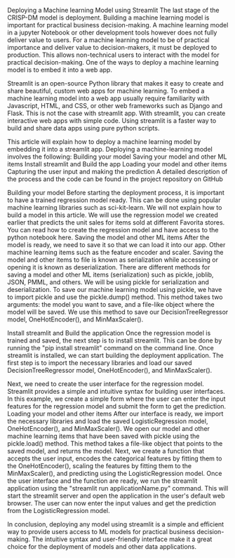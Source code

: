 Deploying a Machine learning Model using Streamlit
The last stage of the CRISP-DM model is deployment. Building a machine learning model is important for practical business decision-making. A machine learning model in a jupyter Notebook or other development tools however does not fully deliver value to users. For a machine learning model to be of practical importance and deliver value to decision-makers, it must be deployed to production. This allows non-technical users to interact with the model for practical decision-making. One of the ways to deploy a machine learning model is to embed it into a web app. 

Streamlit is an open-source Python library that makes it easy to create and share beautiful, custom web apps for machine learning. To embed a machine learning model into a web app usually require familiarity with Javascript, HTML, and CSS, or other web frameworks such as Django and Flask. This is not the case with streamlit app. With streamlit, you can create interactive web apps with simple code. Using streamlit is a faster way to build and share data apps using pure python scripts.

This article will explain how to deploy a machine learning model by embedding it into a streamlit app. Deploying a machine-learning model involves the following:
 	Building your model
 	Saving your model and other ML items
 	Install streamlit and Build the app 
 	Loading your model and other items
 	Capturing the user input and making the prediction
A detailed description of the process and the code can be found in the project repository on GitHub

Building your model
Before starting the deployment process, it is important to have a trained regression model ready. This can be done using popular machine learning libraries such as sci-kit-learn. We will not explain how to build a model in this article. We will use the regression model we created earlier that predicts the unit sales for items sold at different Favorita stores. You can read how to create the regression model and have access to the python notebook here.
Saving the model and other ML items
After the model is ready, we need to save it so that we can load it into our app. Other machine learning items such as the feature encoder and scaler. Saving the model and other items to file is known as serialization while accessing or opening it is known as deserialization. There are different methods for saving a model and other ML items (serialization) such as pickle, joblib, JSON, PMML, and others. We will be using pickle for serialization and deserialization.
To save our machine learning model using pickle, we have to import pickle and use the pickle.dump() method. This method takes two arguments: the model you want to save, and a file-like object where the model will be saved. We use this method to save our DecisionTreeRegressor model, OneHotEncoder(), and MinMaxScaler().

Install streamlit and Build the application
Once the regression model is trained and saved, the next step is to install streamlit. This can be done by running the "pip install streamlit" command on the command line. Once streamlit is installed, we can start building the deployment application. The first step is to import the necessary libraries and load our saved DecisionTreeRegressor model, OneHotEncoder(), and MinMaxScaler().

Next, we need to create the user interface for the regression model. Streamlit provides a simple and intuitive syntax for building user interfaces. In this example, we create a simple form where the user can enter the input features for the regression model and submit the form to get the prediction.
Loading your model and other items
After our interface is ready, we import the necessary libraries and load the saved LogisticRegression model, OneHotEncoder(), and MinMaxScaler(). We open our model and other machine learning items that have been saved with pickle using the pickle.load() method. This method takes a file-like object that points to the saved model, and returns the model.
Next, we create a function that accepts the user input, encodes the categorical features by fitting them to the OneHotEncoder(), scaling the features by fitting them to the MinMaxScaler(), and predicting using the LogisticRegression model.
Once the user interface and the function are ready, we run the streamlit application using the "streamlit run applicationName.py" command.
This will start the streamlit server and open the application in the user's default web browser. The user can now enter the input values and get the prediction from the LogisticRegression model.

In conclusion, deploying any model using streamlit is a simple and efficient way to provide users access to ML models for practical business decision-making. The intuitive syntax and user-friendly interface make it a great choice for the deployment of models and other data applications.
